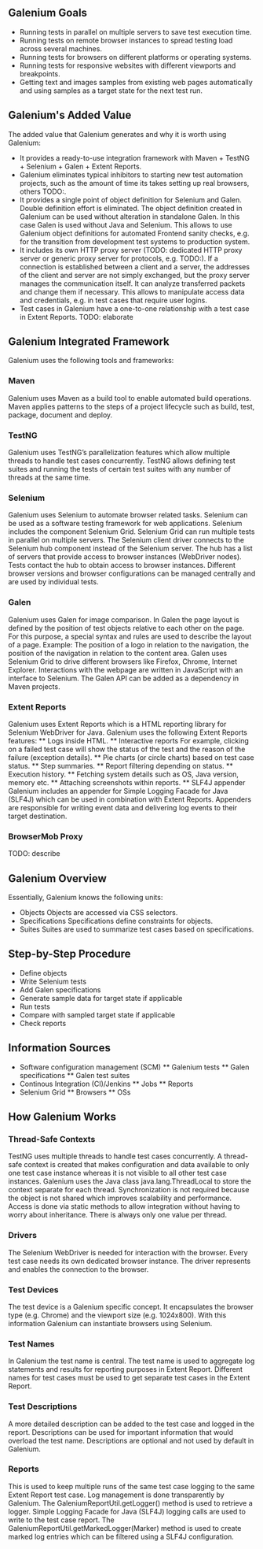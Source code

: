 ## Galenium Goals

 * Running tests in parallel on multiple servers to save test execution time.
 * Running tests on remote browser instances to spread testing load across several machines.
 * Running tests for browsers on different platforms or operating systems.
 * Running tests for responsive websites with different viewports and breakpoints.
 * Getting text and images samples from existing web pages automatically and using samples as a target state for the next test run.

## Galenium's Added Value
 The added value that Galenium generates and why it is worth using Galenium:
 * It provides a ready-to-use integration framework with Maven + TestNG + Selenium + Galen + Extent Reports.
 * Galenium eliminates typical inhibitors to starting new test automation projects, such as the amount of time its takes setting up real browsers, others TODO:.
 * It provides a single point of object definition for Selenium and Galen. Double definition effort is eliminated. The object definition created in Galenium can be used without alteration in standalone Galen. In this case Galen is used without Java and Selenium. This allows to use Galenium object definitions for automated Frontend sanity checks, e.g. for the transition from development test systems to production system.
 * It includes its own HTTP proxy server (TODO: dedicated HTTP proxy server or generic proxy server for protocols, e.g. TODO:).
 If a connection is established between a client and a server, the addresses of the client and server are not simply exchanged, but the proxy server manages the communication itself. It can analyze transferred packets and change them if necessary. This allows to manipulate access data and credentials, e.g. in test cases that require user logins.
 * Test cases in Galenium have a one-to-one relationship with a test case in Extent Reports. TODO: elaborate
## Galenium Integrated Framework
 Galenium uses the following tools and frameworks:
### Maven
 Galenium uses Maven as a build tool to enable automated build operations. Maven applies patterns to the steps of a project lifecycle such as build, test, package, document and deploy.
### TestNG
 Galenium uses TestNG’s parallelization features which allow multiple threads to handle test cases concurrently. TestNG allows defining test suites and running the tests of certain test suites with any number of threads at the same time.
### Selenium
 Galenium uses Selenium to automate browser related tasks. Selenium can be used as a software testing framework for web applications. Selenium includes the component Selenium Grid. Selenium Grid can run multiple tests in parallel on multiple servers. The Selenium client driver connects to the Selenium hub component instead of the Selenium server. 
 The hub has a list of servers that provide access to browser instances (WebDriver nodes). 
 Tests contact the hub to obtain access to browser instances. 
 Different browser versions and browser configurations can be managed centrally and are used by individual tests.
### Galen
Galenium uses Galen for image comparison. In Galen the page layout is defined by the position of test objects relative to each other on the page. For this purpose, a special syntax and rules are used to describe the layout of a page. 
Example: The position of a logo in relation to the navigation, the position of the navigation in relation to the content area.
Galen uses Selenium Grid to drive different browsers like Firefox, Chrome, Internet Explorer. Interactions with the webpage are written in JavaScript with an interface to Selenium. 
 The Galen API can be added as a dependency in Maven projects.
### Extent Reports
 Galenium uses Extent Reports which is a HTML reporting library for Selenium WebDriver for Java. Galenium uses the following Extent Reports features:
 ** Logs inside HTML.
 ** Interactive reports
 For example, clicking on a failed test case will show the status of the test and the reason of the failure (exception details).
 ** Pie charts (or circle charts) based on test case status.
 ** Step summaries.
 ** Report filtering depending on status.
 ** Execution history.
 ** Fetching system details such as OS, Java version, memory etc.
 ** Attaching screenshots within reports.
 ** SLF4J appender
 Galenium includes an appender for Simple Logging Facade for Java (SLF4J) which can be used in combination with Extent Reports. Appenders are responsible for writing event data and delivering log events to their target destination.

### BrowserMob Proxy
TODO: describe

## Galenium Overview
 Essentially, Galenium knows the following units:
 * Objects
 Objects are accessed via CSS selectors.
 * Specifications
 Specifications define constraints for objects.
 * Suites
 Suites are used to summarize test cases based on specifications.

## Step-by-Step Procedure
 * Define objects
 * Write Selenium tests
 * Add Galen specifications
 * Generate sample data for target state if applicable
 * Run tests
 * Compare with sampled target state if applicable
 * Check reports

## Information Sources
 * Software configuration management (SCM)
 ** Galenium tests
 ** Galen specifications
 ** Galen test suites
 * Continous Integration (CI)/Jenkins
 ** Jobs
 ** Reports
 * Selenium Grid
 ** Browsers
 ** OSs

## How Galenium Works
### Thread-Safe Contexts
 TestNG uses multiple threads to handle test cases concurrently. 
 A thread-safe context is created that makes configuration and data available to only one test case instance whereas it is not visible to all other test case instances. 
 Galenium uses the Java class java.lang.ThreadLocal to store the context separate for each thread. 
 Synchronization is not required because the object is not shared which improves scalability and performance.
 Access is done via static methods to allow integration without having to worry about inheritance. 
 There is always only one value per thread.

### Drivers
 The Selenium WebDriver is needed for interaction with the browser. Every test case needs its own dedicated browser instance. The driver represents and enables the connection to the browser.

### Test Devices
 The test device is a Galenium specific concept. It encapsulates the browser type (e.g. Chrome) and the viewport size (e.g. 1024x800). With this information Galenium can instantiate browsers using Selenium.

### Test Names
 In Galenium the test name is central. The test name is used to aggregate log statements and results for reporting purposes in Extent Report. Different names for test cases must be used to get separate test cases in the Extent Report.

### Test Descriptions
 A more detailed description can be added to the test case and logged in the report. Descriptions can be used for important information that would overload the test name. 
 Descriptions are optional and not used by default in Galenium.

### Reports
 This is used to keep multiple runs of the same test case logging to the same Extent Report test case.
 Log management is done transparently by Galenium. 
 The GaleniumReportUtil.getLogger() method is used to retrieve a logger. 
 Simple Logging Facade for Java (SLF4J) logging calls are used to write to the test case report. 
 The GaleniumReportUtil.getMarkedLogger(Marker) method is used to create marked log entries which can be filtered using a SLF4J configuration.
